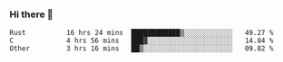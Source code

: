 ### Hi there 👋

<!--
**WShiBin/WShiBin** is a ✨ _special_ ✨ repository because its `README.md` (this file) appears on your GitHub profile.

Here are some ideas to get you started:

- 🔭 I’m currently working on ...
- 🌱 I’m currently learning ...
- 👯 I’m looking to collaborate on ...
- 🤔 I’m looking for help with ...
- 💬 Ask me about ...
- 📫 How to reach me: ...
- 😄 Pronouns: ...
- ⚡ Fun fact: ...
-->

<!--START_SECTION:waka-->

```text
Rust          16 hrs 24 mins  ████████████▒░░░░░░░░░░░░   49.27 %
C             4 hrs 56 mins   ███▓░░░░░░░░░░░░░░░░░░░░░   14.84 %
Other         3 hrs 16 mins   ██▒░░░░░░░░░░░░░░░░░░░░░░   09.82 %
```

<!--END_SECTION:waka-->
